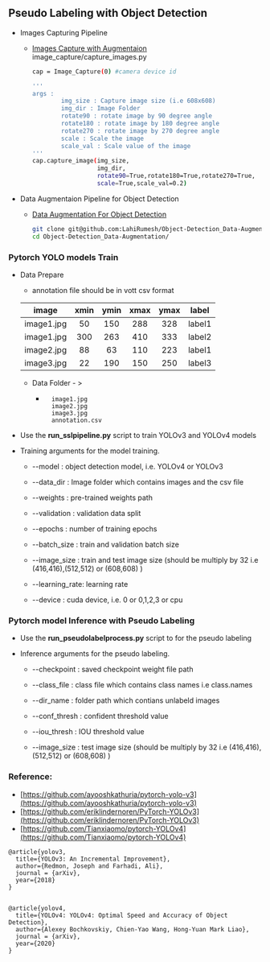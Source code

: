 ## Pseudo Labeling with Object Detection

- Images Capturing Pipeline

    - [Images Capture with Augmentaion ](https://github.com/LahiRumesh/SSL_Vision_Pipeline/tree/main/image_capture) image_capture/capture_images.py
        ```bash
        cap = Image_Capture(0) #camera device id

        '''
        args : 
                img_size : Capture image size (i.e 608x608)
                img_dir : Image Folder
                rotate90 : rotate image by 90 degree angle
                rotate180 : rotate image by 180 degree angle
                rotate270 : rotate image by 270 degree angle
                scale : Scale the image
                scale_val : Scale value of the image
        '''
        cap.capture_image(img_size, 
                          img_dir,
                          rotate90=True,rotate180=True,rotate270=True,
                          scale=True,scale_val=0.2)
   
        ```

- Data Augmentaion Pipeline for Object Detection 

    - [Data Augmentation For Object Detection](https://github.com/LahiRumesh/Object-Detection_Data-Augmentation)
        ```bash
        git clone git@github.com:LahiRumesh/Object-Detection_Data-Augmentation.git
        cd Object-Detection_Data-Augmentation/
         ```


### Pytorch YOLO models Train 
- Data Prepare
    - annotation file should be in vott csv format

    | image | xmin | ymin | xmax | ymax | label 
    | :---: | :---: | :---: | :---: | :---: | :---:
    | image1.jpg | 50 | 150 | 288 | 328 | label1 | 
    | image1.jpg | 300 | 263 | 410 | 333 | label2 | 
    | image2.jpg | 88 | 63 | 110 | 223 | label1 |
    | image3.jpg | 22 | 190 | 150 | 250 | label3 |

    - Data Folder - >  

        -       image1.jpg 
                image2.jpg
                image3.jpg
                annotation.csv
- Use the **run_sslpipeline.py** script to  train YOLOv3 and YOLOv4 models 

- Training arguments for the model training.

    - --model : object detection model, i.e. YOLOv4 or YOLOv3 

    - --data_dir : Image folder which contains images and the csv file

    - --weights : pre-trained weights path 

    - --validation : validation data split

    - --epochs : number of training epochs

    - --batch_size : train and validation batch size 

    - --image_size : train and test image size (should be multiply by 32  i.e (416,416),(512,512) or (608,608) )

    - --learning_rate: learning rate

    - --device : cuda device, i.e. 0 or 0,1,2,3 or cpu


### Pytorch model Inference with Pseudo Labeling   

- Use the **run_pseudolabelprocess.py** script to for the pseudo labeling 

- Inference arguments for the pseudo labeling.

    - --checkpoint : saved checkpoint weight file path 

    - --class_file : class file which contains class names i.e class.names

    - --dir_name : folder path which contians unlabeld images

    - --conf_thresh : confident threshold value

    - --iou_thresh : IOU threshold value

    - --image_size : test image size (should be multiply by 32  i.e (416,416),(512,512) or (608,608) )



### Reference:

- [https://github.com/ayooshkathuria/pytorch-yolo-v3](https://github.com/ayooshkathuria/pytorch-yolo-v3)
- [https://github.com/eriklindernoren/PyTorch-YOLOv3](https://github.com/eriklindernoren/PyTorch-YOLOv3)
- [https://github.com/Tianxiaomo/pytorch-YOLOv4](https://github.com/Tianxiaomo/pytorch-YOLOv4)
```
@article{yolov3,
  title={YOLOv3: An Incremental Improvement},
  author={Redmon, Joseph and Farhadi, Ali},
  journal = {arXiv},
  year={2018}
}
```
```

@article{yolov4,
  title={YOLOv4: YOLOv4: Optimal Speed and Accuracy of Object Detection},
  author={Alexey Bochkovskiy, Chien-Yao Wang, Hong-Yuan Mark Liao},
  journal = {arXiv},
  year={2020}
}
```
